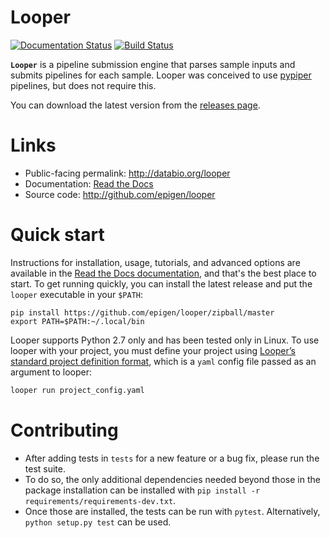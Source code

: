 # Looper

[![Documentation Status](http://readthedocs.org/projects/looper/badge/?version=latest)](http://looper.readthedocs.io/en/latest/?badge=latest)
[![Build Status](https://travis-ci.org/vreuter/looper.svg?branch=master)](https://travis-ci.org/vreuter/looper)

__`Looper`__ is a pipeline submission engine that parses sample inputs and submits pipelines for each sample. Looper was conceived to use [pypiper](https://github.com/epigen/pypiper/) pipelines, but does not require this.

You can download the latest version from the [releases page](https://github.com/epigen/looper/releases).



# Links

 * Public-facing permalink: http://databio.org/looper
 * Documentation: [Read the Docs](http://looper.readthedocs.org/)
 * Source code: http://github.com/epigen/looper


# Quick start
Instructions for installation, usage, tutorials, and advanced options are available in the [Read the Docs documentation](http://looper.readthedocs.org/), and that's the best place to start. To get running quickly, you can install the latest release and put the `looper` executable in your `$PATH`: 


```
pip install https://github.com/epigen/looper/zipball/master
export PATH=$PATH:~/.local/bin
```

Looper supports Python 2.7 only and has been tested only in Linux. To use looper with your project, you must define your project using [Looper’s standard project definition format](http://looper.readthedocs.io/en/latest/define-your-project.html), which is a `yaml` config file passed as an argument to looper:

```bash
looper run project_config.yaml
```

# Contributing
- After adding tests in `tests` for a new feature or a bug fix, please run the test suite.
- To do so, the only additional dependencies needed beyond those in the package installation
can be installed with `pip install -r requirements/requirements-dev.txt`.
- Once those are installed, the tests can be run with `pytest`. Alternatively, 
`python setup.py test` can be used.


